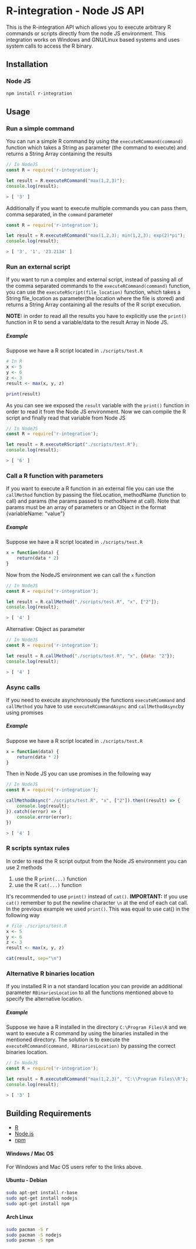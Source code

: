 # R-integration - Node JS  API

This is the R-integration API which allows you to execute arbitrary R commands or scripts directly from the node JS environment. This integration works on Windows and GNU/Linux based systems and uses system calls to access the R binary.

## Installation

### Node JS

```bash
npm install r-integration
```

## Usage

### Run a simple command
You can run a simple R command by using the `executeRCommand(command)` function which takes a String as parameter (the command to execute) and returns a String Array containing the results
```js
// In NodeJS
const R = require('r-integration');

let result = R.executeRCommand("max(1,2,3)");
console.log(result);

> [ '3' ]
```

Additionally if you want to execute multiple commands you can pass them, comma separated, in the `command` parameter

```js
const R = require('r-integration');

let result = R.executeRCommand("max(1,2,3); min(1,2,3); exp(2)*pi");
console.log(result);

> [ '3', '1', '23.2134' ]
```

### Run an external script
If you want to run a complex and external script, instead of passing all of the comma separated commands to the `executeRCommand(command)` function, you can use the `executeRScript(file_location)` function, which takes a String file_location as parameter(the location where the file is stored) and returns a String Array containing all the results of the R script execution.

**NOTE:** in order to read all the results you have to explicitly use the `print()` function in R to send a variable/data to the result Array in Node JS.

##### Example
Suppose we have a R script located in `./scripts/test.R`
```R
# In R
x <- 5
y <- 6
z <- 3
result <- max(x, y, z)

print(result)
```
As you can see we exposed the `result` variable with the `print()` function in order to read it from the Node JS environment. Now we can compile the R script and finally read that variable from Node JS
```js
// In NodeJS
const R = require('r-integration');

let result = R.executeRScript("./scripts/test.R");
console.log(result);

> [ '6' ]
```

### Call a R function with parameters
If you want to execute a R function in an external file you can use the `callMethod` function by passing the fileLocation, methodName (function to call) and params (the params passed to methodName at call). Note that params must be an array of parameters or an Object in the format {variableName: "value"}


##### Example
Suppose we have a R script located in `./scripts/test.R`
```R
x = function(data) {
    return(data * 2)
}
```
Now from the NodeJS environment we can call the `x` function 
```js
// In NodeJS
const R = require('r-integration');

let result = R.callMethod("./scripts/test.R", "x", ["2"]);
console.log(result);

> [ '4' ]
```

Alternative: Object as parameter
```js
// In NodeJS
const R = require('r-integration');

let result = R.callMethod("./scripts/test.R", "x", {data: "2"});
console.log(result);

> [ '4' ]
```

### Async calls
If you need to execute asynchronously the functions `executeRCommand` and `callMethod` you have to use `executeRCommandAsync` and `callMethodAsync`by using promises


##### Example
Suppose we have a R script located in `./scripts/test.R`
```R
x = function(data) {
    return(data * 2)
}
```
Then in Node JS you can use promises in the following way
```js
// In NodeJS
const R = require('r-integration');

callMethodAsync("./scripts/test.R", "x", ["2"]).then((result) => {
    console.log(result);
}).catch((error) => {
    console.error(error);
})

> [ '4' ]
```


### R scripts syntax rules
In order to read the R script output from the Node JS environment you can use 2 methods
 1. use the R `print(...)` function 
 2. use the R `cat(...)` function

It's recommended to use `print()`  instead of `cat()`. 
**IMPORTANT:** If you use `cat()`  remember to put the newline character `\n` at the end of each cat call. 
In the previous example we used `print()`. This was equal to use cat() in the following way
```R
# file ./scripts/test.R
x <- 5
y <- 6
z <- 3
result <- max(x, y, z)

cat(result, sep="\n")
```

### Alternative R binaries location
If you installed R in a not standard location you can provide an additional parameter `RBinariesLocation` to all the functions mentioned above to specify the alternative location. 
##### Example
Suppose we have a R installed in the directory `C:\Program Files\R` and we want to execute a R command by using the binaries installed in the mentioned directory. The solution is to execute the `executeRCommand(command, RBinariesLocation)` by passing the correct binaries location.
```js
// In NodeJS
const R = require('r-integration');

let result = R.executeRCommand("max(1,2,3)", "C:\\Program Files\\R");
console.log(result);

> [ '3' ]
```

## Building Requirements

-   [R](https://www.r-project.org/)
-   [Node.js](https://nodejs.org)
-   [npm](https://www.npmjs.com/)

#### Windows / Mac OS
For Windows and Mac OS users refer to the links above.

#### Ubuntu - Debian
```bash
sudo apt-get install r-base
sudo apt-get install nodejs
sudo apt-get install npm
```

#### Arch Linux
```bash
sudo pacman -S r
sudo pacman -S nodejs
sudo pacman -S npm
```

